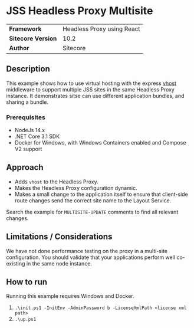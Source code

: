 # JSS Headless Proxy Multisite

| | |
|--|--|
| **Framework** | Headless Proxy using React |
| **Sitecore Version** | 10.2 |
| **Author** | Sitecore |

## Description
This example shows how to use virtual hosting with the express [vhost](http://expressjs.com/en/resources/middleware/vhost.html) middleware to support multiple JSS sites in the same Headless Proxy instance. It demonstrates sitse can use different application bundles, and sharing a bundle.

### Prerequisites
* NodeJs 14.x
* .NET Core 3.1 SDK
* Docker for Windows, with Windows Containers enabled and Compose V2 support

## Approach
* Adds `vhost` to the Headless Proxy.
* Makes the Headless Proxy configuration dynamic.
* Makes a small change to the application itself to ensure that client-side route changes send the correct site name to the Layout Service.

Search the example for `MULTISITE-UPDATE` comments to find all relevant changes.

## Limitations / Considerations
We have not done performance testing on the proxy in a multi-site configuration. You should validate that your applications perform well co-existing in the same node instance.

## How to run
Running this example requires Windows and Docker.

1. `.\init.ps1 -InitEnv -AdminPassword b -LicenseXmlPath <license xml path>`
1. `.\up.ps1`
